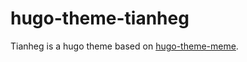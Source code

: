 # hugo-theme-tianheg

Tianheg is a hugo theme based on [hugo-theme-meme](https://github.com/reuixiy/hugo-theme-meme).
